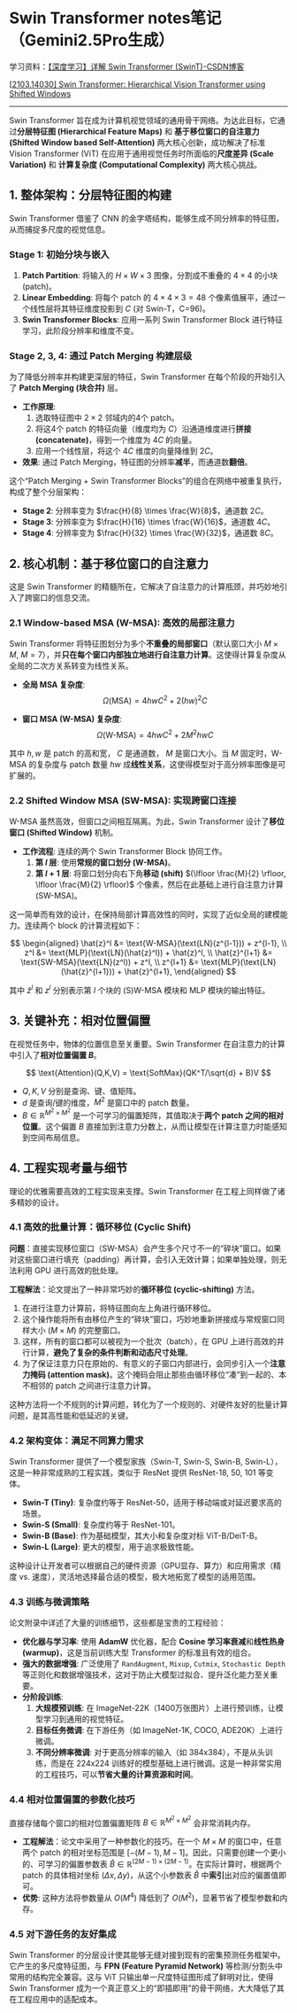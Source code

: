 #  Swin Transformer notes笔记（Gemini2.5Pro生成）

学习资料：[【深度学习】详解 Swin Transformer (SwinT)-CSDN博客](https://blog.csdn.net/qq_39478403/article/details/120042232)

[[2103.14030\] Swin Transformer: Hierarchical Vision Transformer using Shifted Windows](https://arxiv.org/abs/2103.14030)

------

Swin Transformer 旨在成为计算机视觉领域的通用骨干网络。为达此目标，它通过**分层特征图 (Hierarchical Feature Maps)** 和 **基于移位窗口的自注意力 (Shifted Window based Self-Attention)** 两大核心创新，成功解决了标准 Vision Transformer (ViT) 在应用于通用视觉任务时所面临的**尺度差异 (Scale Variation)** 和 **计算复杂度 (Computational Complexity)** 两大核心挑战。

## 1. 整体架构：分层特征图的构建

Swin Transformer 借鉴了 CNN 的金字塔结构，能够生成不同分辨率的特征图，从而捕捉多尺度的视觉信息。

### Stage 1: 初始分块与嵌入

1.  **Patch Partition**: 将输入的 $H \times W \times 3$ 图像，分割成不重叠的 $4 \times 4$ 的小块 (patch)。
2.  **Linear Embedding**: 将每个 patch 的 $4 \times 4 \times 3 = 48$ 个像素值展平，通过一个线性层将其特征维度投影到 $C$ (对 Swin-T，C=96)。
3.  **Swin Transformer Blocks**: 应用一系列 Swin Transformer Block 进行特征学习，此阶段分辨率和维度不变。

### Stage 2, 3, 4: 通过 Patch Merging 构建层级

为了降低分辨率并构建更深层的特征，Swin Transformer 在每个阶段的开始引入了 **Patch Merging (块合并)** 层。

*   **工作原理**:
    1.  选取特征图中 $2 \times 2$ 邻域内的4个 patch。
    2.  将这4个 patch 的特征向量（维度均为 $C$）沿通道维度进行**拼接 (concatenate)**，得到一个维度为 $4C$ 的向量。
    3.  应用一个线性层，将这个 $4C$ 维度的向量降维到 $2C$。
*   **效果**: 通过 Patch Merging，特征图的分辨率**减半**，而通道数**翻倍**。

这个“Patch Merging + Swin Transformer Blocks”的组合在网络中被重复执行，构成了整个分层架构：

*   **Stage 2**: 分辨率变为 $\frac{H}{8} \times \frac{W}{8}$，通道数 $2C$。
*   **Stage 3**: 分辨率变为 $\frac{H}{16} \times \frac{W}{16}$，通道数 $4C$。
*   **Stage 4**: 分辨率变为 $\frac{H}{32} \times \frac{W}{32}$，通道数 $8C$。

## 2. 核心机制：基于移位窗口的自注意力

这是 Swin Transformer 的精髓所在，它解决了自注意力的计算瓶颈，并巧妙地引入了跨窗口的信息交流。

### 2.1 Window-based MSA (W-MSA): 高效的局部注意力

Swin Transformer 将特征图划分为多个**不重叠的局部窗口**（默认窗口大小 $M \times M$, $M=7$），并**只在每个窗口内部独立地进行自注意力计算**。这使得计算复杂度从全局的二次方关系转变为线性关系。

*   **全局 MSA 复杂度**:
$$
\Omega(\text{MSA}) = 4hwC^2 + 2(hw)^2C
$$

*   **窗口 MSA (W-MSA) 复杂度**:
$$
\Omega(\text{W-MSA}) = 4hwC^2 + 2M^2hwC
$$

其中 $h, w$ 是 patch 的高和宽， $C$ 是通道数， $M$ 是窗口大小。当 $M$ 固定时，W-MSA 的复杂度与 patch 数量 $hw$ 成**线性关系**，这使得模型对于高分辨率图像是可扩展的。

### 2.2 Shifted Window MSA (SW-MSA): 实现跨窗口连接

W-MSA 虽然高效，但窗口之间相互隔离。为此，Swin Transformer 设计了**移位窗口 (Shifted Window)** 机制。

*   **工作流程**: 连续的两个 Swin Transformer Block 协同工作。
    1.  **第 $l$ 层**: 使用**常规的窗口划分 (W-MSA)**。
    2.  **第 $l+1$ 层**: 将窗口划分向右下角**移动 (shift)** $(\lfloor \frac{M}{2} \rfloor, \lfloor \frac{M}{2} \rfloor)$ 个像素，然后在此基础上进行自注意力计算 (SW-MSA)。

这一简单而有效的设计，在保持局部计算高效性的同时，实现了近似全局的建模能力。连续两个 block 的计算流程如下：

$$
\begin{aligned}
\hat{z}^l &= \text{W-MSA}(\text{LN}(z^{l-1})) + z^{l-1}, \\
z^l &= \text{MLP}(\text{LN}(\hat{z}^l)) + \hat{z}^l, \\
\hat{z}^{l+1} &= \text{SW-MSA}(\text{LN}(z^l)) + z^l, \\
z^{l+1} &= \text{MLP}(\text{LN}(\hat{z}^{l+1})) + \hat{z}^{l+1},
\end{aligned}
$$

其中 $\hat{z}^l$ 和 $z^l$ 分别表示第 $l$ 个块的 (S)W-MSA 模块和 MLP 模块的输出特征。

## 3. 关键补充：相对位置偏置

在视觉任务中，物体的位置信息至关重要。Swin Transformer 在自注意力的计算中引入了**相对位置偏置 $B$**。

$$
\text{Attention}(Q,K,V) = \text{SoftMax}(QK^T/\sqrt{d} + B)V
$$

*   $Q, K, V$ 分别是查询、键、值矩阵。
*   $d$ 是查询/键的维度，$M^2$ 是窗口中的 patch 数量。
*   $B \in \mathbb{R}^{M^2 \times M^2}$ 是一个可学习的偏置矩阵，其值取决于**两个 patch 之间的相对位置**。这个偏置 $B$ 直接加到注意力分数上，从而让模型在计算注意力时能感知到空间布局信息。

## 4. 工程实现考量与细节

理论的优雅需要高效的工程实现来支撑。Swin Transformer 在工程上同样做了诸多精妙的设计。

### 4.1 高效的批量计算：循环移位 (Cyclic Shift)

**问题**：直接实现移位窗口（SW-MSA）会产生多个尺寸不一的“碎块”窗口。如果对这些窗口进行填充（padding）再计算，会引入无效计算；如果单独处理，则无法利用 GPU 进行高效的批处理。

**工程解法**：论文提出了一种非常巧妙的**循环移位 (cyclic-shifting)** 方法。
1.  在进行注意力计算前，将特征图向左上角进行循环移位。
2.  这个操作能将所有由移位产生的“碎块”窗口，巧妙地重新拼接成与常规窗口同样大小 ($M \times M$) 的完整窗口。
3.  这样，所有的窗口都可以被视为一个批次（batch），在 GPU 上进行高效的并行计算，**避免了复杂的条件判断和动态尺寸处理**。
4.  为了保证注意力只在原始的、有意义的子窗口内部进行，会同步引入一个**注意力掩码 (attention mask)**。这个掩码会阻止那些由循环移位“凑”到一起的、本不相邻的 patch 之间进行注意力计算。

这种方法将一个不规则的计算问题，转化为了一个规则的、对硬件友好的批量计算问题，是其高性能和低延迟的关键。

### 4.2 架构变体：满足不同算力需求

Swin Transformer 提供了一个模型家族（Swin-T, Swin-S, Swin-B, Swin-L），这是一种非常成熟的工程实践，类似于 ResNet 提供 ResNet-18, 50, 101 等变体。

*   **Swin-T (Tiny)**: 复杂度约等于 ResNet-50，适用于移动端或对延迟要求高的场景。
*   **Swin-S (Small)**: 复杂度约等于 ResNet-101。
*   **Swin-B (Base)**: 作为基础模型，其大小和复杂度对标 ViT-B/DeiT-B。
*   **Swin-L (Large)**: 更大的模型，用于追求极致性能。

这种设计让开发者可以根据自己的硬件资源（GPU显存、算力）和应用需求（精度 vs. 速度），灵活地选择最合适的模型，极大地拓宽了模型的适用范围。

### 4.3 训练与微调策略

论文附录中详述了大量的训练细节，这些都是宝贵的工程经验：

*   **优化器与学习率**: 使用 **AdamW** 优化器，配合 **Cosine 学习率衰减**和**线性热身 (warmup)**，这是当前训练大型 Transformer 的标准且有效的组合。
*   **强大的数据增强**: 广泛使用了 `RandAugment`, `Mixup`, `Cutmix`, `Stochastic Depth` 等正则化和数据增强技术，这对于防止大模型过拟合、提升泛化能力至关重要。
*   **分阶段训练**:
    1.  **大规模预训练**: 在 ImageNet-22K（1400万张图片）上进行预训练，让模型学习到通用的视觉特征。
    2.  **目标任务微调**: 在下游任务（如 ImageNet-1K, COCO, ADE20K）上进行微调。
    3.  **不同分辨率微调**: 对于更高分辨率的输入（如 384x384），不是从头训练，而是在 224x224 训练好的模型基础上进行微调。这是一种非常实用的工程技巧，可以**节省大量的计算资源和时间**。

### 4.4 相对位置偏置的参数化技巧

直接存储每个窗口的相对位置偏置矩阵 $B \in \mathbb{R}^{M^2 \times M^2}$ 会非常消耗内存。

*   **工程解法**：论文中采用了一种参数化的技巧。在一个 $M \times M$ 的窗口中，任意两个 patch 的相对坐标范围是 $[-(M-1), M-1]$。因此，只需要创建一个更小的、可学习的偏置参数表 $\hat{B} \in \mathbb{R}^{(2M-1) \times (2M-1)}$。在实际计算时，根据两个 patch 的具体相对坐标 $(\Delta x, \Delta y)$，从这个小参数表 $\hat{B}$ 中**索引**出对应的偏置值即可。
*   **优势**: 这种方法将参数量从 $O(M^4)$ 降低到了 $O(M^2)$，显著节省了模型参数和内存。

### 4.5 对下游任务的友好集成

Swin Transformer 的分层设计使其能够无缝对接到现有的密集预测任务框架中。它产生的多尺度特征图，与 **FPN (Feature Pyramid Network)** 等检测/分割头中常用的结构完全兼容。这与 ViT 只输出单一尺度特征图形成了鲜明对比，使得 Swin Transformer 成为一个真正意义上的“即插即用”的骨干网络，大大降低了其在工程应用中的适配成本。
